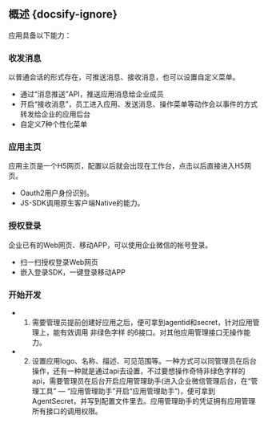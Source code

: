 ## 概述 {docsify-ignore}

应用具备以下能力：

### 收发消息

以普通会话的形式存在，可推送消息、接收消息，也可以设置自定义菜单。

- 通过“消息推送”API，推送应用消息给企业成员
- 开启“接收消息”，员工进入应用、发送消息、操作菜单等动作会以事件的方式转发给企业的应用后台
- 自定义7种个性化菜单

### 应用主页   

应用主页是一个H5网页，配置以后就会出现在工作台，点击以后直接进入H5网页。  
- Oauth2用户身份识别。
- JS-SDK调用原生客户端Native的能力。
### 授权登录

企业已有的Web网页、移动APP，可以使用企业微信的帐号登录。

- 扫一扫授权登录Web网页
- 嵌入登录SDK，一键登录移动APP

### 开始开发

- 1. 需要管理员提前创建好应用之后，便可拿到agentid和secret，针对应用管理上，能有效调用 非绿色字样 的6接口。对其他应用管理接口无操作能力。
- 2. 设置应用logo、名称、描述、可见范围等。一种方式可以同管理员在后台操作，还有一种就是通过api去设置，不过要想操作奇特非绿色字样的api，需要管理员在后台开启应用管理助手(进入企业微信管理后台，在“管理工具” — “应用管理助手”开启“应用管理助手”)，便可拿到AgentSecret，并写到配置文件里去。应用管理助手的凭证拥有应用管理所有接口的调用权限。

